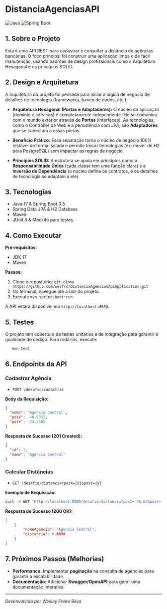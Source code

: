 # DistanciaAgenciasAPI

![Java](https://img.shields.io/badge/Java-17-blue) ![Spring Boot](https://img.shields.io/badge/Spring%20Boot-3.3.0-brightgreen)

## 1. Sobre o Projeto

Esta é uma API REST para cadastrar e consultar a distância de agências bancárias. O foco principal foi construir uma aplicação limpa e de fácil manutenção, usando padrões de design profissionais como a Arquitetura Hexagonal e os princípios SOLID.

## 2. Design e Arquitetura

A arquitetura do projeto foi pensada para isolar a lógica de negócio de detalhes de tecnologia (frameworks, banco de dados, etc.).

- **Arquitetura Hexagonal (Portas e Adaptadores):** O núcleo da aplicação (domínio e serviços) é completamente independente. Ele se comunica com o mundo exterior através de **Portas** (interfaces). As tecnologias, como o Controller da Web e a persistência com JPA, são **Adaptadores** que se conectam a essas portas.

- **Benefício Prático:** Essa separação torna o núcleo de negócio 100% testável de forma isolada e permite trocar tecnologias (ex: mover de H2 para PostgreSQL) sem impactar as regras de negócio.

- **Princípios SOLID:** A estrutura se apoia em princípios como a **Responsabilidade Única** (cada classe tem uma função clara) e a **Inversão de Dependência** (o núcleo define os contratos, e os detalhes de tecnologia se adaptam a ele).

## 3. Tecnologias

- Java 17 & Spring Boot 3.3
- Spring Data JPA & H2 Database
- Maven
- JUnit 5 & Mockito para testes

## 4. Como Executar

**Pré-requisitos:**
- JDK 17
- Maven

**Passos:**

1. Clone o repositório: `git clone https://github.com/wesfrs/DistanciaAgenciasApiApplication.git`
2. No terminal, navegue até a raiz do projeto.
3. Execute `mvn spring-boot:run`.

A API estará disponível em `http://localhost:8080`.

## 5. Testes

O projeto tem cobertura de testes unitários e de integração para garantir a qualidade do código. Para rodá-los, execute:

```bash
   mvn test
```

## 6. Endpoints da API

### Cadastrar Agência

- `POST /desafio/cadastrar`

**Body da Requisição:**
```json
{
  "nome": "Agencia Central",
  "posX": -46.6333,
  "posY": -23.5505
}
```

**Resposta de Sucesso (201 Created):**
```json
{
  "id": 1,
  "name": "Agencia Central"
}
```

### Calcular Distâncias

- `GET /desafio/distancia?posX={x}&posY={y}`

**Exemplo de Requisição:**
```bash
curl -X GET "http://localhost:8080/desafio/distancia?posX=-46.63&posY=-23.55"
```

**Resposta de Sucesso (200 OK):**
```json
[
    {
        "nomeAgencia": "Agencia Central",
        "distancia": 0.0038
    }
]
```

## 7. Próximos Passos (Melhorias)

- **Performance:** Implementar **paginação** na consulta de agências para garantir a escalabilidade.
- **Documentação:** Adicionar **Swagger/OpenAPI** para gerar uma documentação interativa.

---
*Desenvolvido por Wesley Freire Silva*
